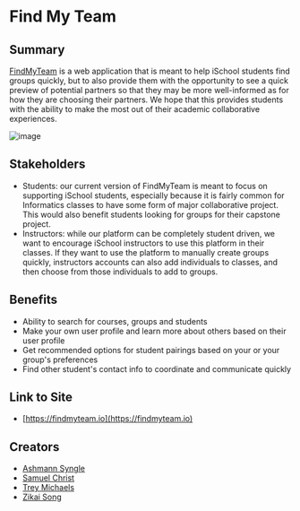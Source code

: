 # Find My Team

## Summary
[FindMyTeam](https://findmyteam.io) is a web application that is meant to help iSchool students find groups quickly, but to also provide them with the opportunity to see a quick preview of potential partners so that they may be more well-informed as for how they are choosing their partners. We hope that this provides students with the ability to make the most out of their academic collaborative experiences.

![image](https://user-images.githubusercontent.com/37916374/116352428-fc59fe80-a7a9-11eb-8f24-feb2b78b773f.png)

## Stakeholders
- Students: our current version of FindMyTeam is meant to focus on supporting iSchool students, especially because it is fairly common for Informatics classes to have some form of major collaborative project. This would also benefit students looking for groups for their capstone project.
- Instructors: while our platform can be completely student driven, we want to encourage iSchool instructors to use this platform in their classes. If they want to use the platform to manually create groups quickly, instructors accounts can also add individuals to classes, and then choose from those individuals to add to groups.

## Benefits
- Ability to search for courses, groups and students
- Make your own user profile and learn more about others based on their user profile
- Get recommended options for student pairings based on your or your group's preferences
- Find other student's contact info to coordinate and communicate quickly

## Link to Site
- [https://findmyteam.io](https://findmyteam.io)

## Creators
- [Ashmann Syngle](https://www.linkedin.com/in/ashmann/)
- [Samuel Christ](https://www.linkedin.com/in/samuelchrist/)
- [Trey Michaels](https://www.linkedin.com/in/treymichaels7/)
- [Zikai Song](https://www.linkedin.com/in/zikai-song-44b001184/)
